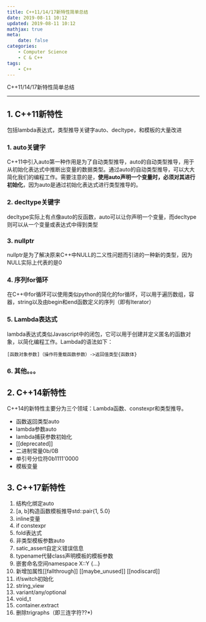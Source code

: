 ```yaml
---
title: C++11/14/17新特性简单总结
date: 2019-08-11 10:12
updated: 2019-08-11 10:12
mathjax: true
meta:
    date: false
categories: 
    - Computer Science
    - C & C++
tags:
    - C++
---
```


C++11/14/17新特性简单总结

---

<!-- more -->

## 1. C++11新特性

包括lambda表达式，类型推导关键字auto、decltype，和模板的大量改进

### 1. auto关键字

C++11中引入auto第一种作用是为了自动类型推导，auto的自动类型推导，用于从初始化表达式中推断出变量的数据类型。通过auto的自动类型推导，可以大大简化我们的编程工作。需要注意的是，**使用auto声明一个变量时，必须对其进行初始化**，因为auto是通过初始化表达式进行类型推导的。

### 2. decltype关键字

decltype实际上有点像auto的反函数，auto可以让你声明一个变量，而decltype则可以从一个变量或表达式中得到类型

### 3. nullptr

nullptr是为了解决原来C++中NULL的二义性问题而引进的一种新的类型，因为NULL实际上代表的是0

### 4. 序列for循环

在C++中for循环可以使用类似python的简化的for循环，可以用于遍历数组，容器，string以及由begin和end函数定义的序列（即有Iterator）

### 5. Lambda表达式

lambda表达式类似Javascript中的闭包，它可以用于创建并定义匿名的函数对象，以简化编程工作。Lambda的语法如下：

```text
[函数对象参数]（操作符重载函数参数）->返回值类型{函数体}
```

### 6. 其他。。。

## 2. C++14新特性

C++14的新特性主要分为三个领域：Lambda函数、constexpr和类型推导。

- 函数返回类型auto
- lambda参数auto
- lambda捕获参数初始化
- [[deprecated]]
- 二进制常量0b/0B
- 单引号分位符0b1111'0000
- 模板变量

## 3. C++17新特性

1. 结构化绑定auto
2. [a, b]构造函数模板推导std::pair{1, 5.0}
3. inline变量
4. if constexpr
5. fold表达式
6. 非类型模板参数auto
7. satic_assert自定义错误信息
8. typename代替class声明模板的模板参数
9. 嵌套命名空间namespace X::Y {...}
10. 新增加属性[[fallthrough]] [[maybe_unused]] [[nodiscard]]
11. if/switch初始化
12. string_view
13. variant/any/optional
14. void_t
15. container.extract
16. 删除trigraphs（即三连字符??*)
